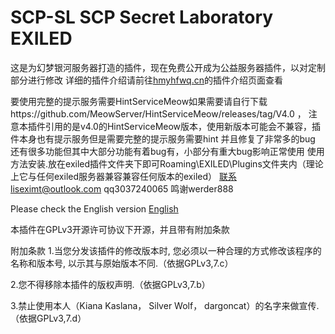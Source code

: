  # SCP-SL  SCP Secret Laboratory EXILED  
 这是为幻梦银河服务器打造的插件，现在免费公开成为公益服务器插件，以对定制部分进行修改
 详细的插件介绍请前往[hmyhfwq.cn](http://hmyh.xyz/index.php?case=archive&act=show&aid=570)的插件介绍页面查看
 
 要使用完整的提示服务需要HintServiceMeow如果需要请自行下载https://github.com/MeowServer/HintServiceMeow/releases/tag/V4.0 ，
 注意本插件引用的是v4.0的HintServiceMeow版本，使用新版本可能会不兼容，插件本身也有提示服务但是需要完整的提示服务需要hint
 并且修复了非常多的bug
 还有很多功能但其中大部分功能有着bug有，小部分有重大bug影响正常使用
 使用方法安装.放在exiled插件文件夹下即可Roaming\EXILED\Plugins文件夹内（理论上它与任何exiled服务器兼容兼容任何版本的exiled）
 联系liseximt@outlook.com qq3037240065
 鸣谢werder888
 
Please check the English version [English](https://github.com/jikekei/SCP-SL-Server-Plugin/blob/main/English)
 



本插件在GPLv3开源许可协议下开源，并且带有附加条款

附加条款
1.当您分发该插件的修改版本时, 您必须以一种合理的方式修改该程序的名称和版本号, 以示其与原始版本不同.（依据GPLv3,7.c）

2.您不得移除本插件的版权声明.（依据GPLv3,7.b）

3.禁止使用本人（Kiana Kaslana， Silver Wolf， dargoncat）的名字来做宣传.（依据GPLv3,7.d）
